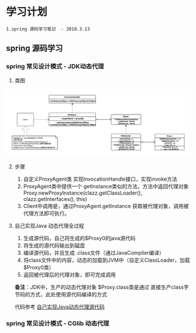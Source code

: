 # 学习计划
    
    1.spring 源码学习笔记  - 2018.3.13
    
## spring 源码学习

### spring 常见设计模式 - JDK动态代理
1. 类图
    
![类图](https://raw.githubusercontent.com/nanomt88/plan/master/spring-source-learing/src/main/java/com/nanomt88/study/designpattern/proxy/proxy.png)
    
2. 步骤
	
	1. 自定义ProxyAgent类 实现InvocationHandle接口，实现invoke方法
	2. ProxyAgent类中提供一个 getInstance类似的方法，方法中返回代理对象
		 Proxy.newProxyInstance(clazz.getClassLoader(), clazz.getInterfaces(), this)
	3. Client中调用是，通过ProxyAgent.getInstance 获取被代理对象，调用被代理方法即可执行。


3. 自己实现Java 动态代理全过程

    1. 生成源代码，自己将生成的$Proxy0的java源代码
    2. 将生成的源代码输出到磁盘
    3. 编译源代码，并且生成 .class文件（通过JavaCompiler编译）
    4. 将class文件中的内容，动态的加载到JVM中（自定义ClassLoader，加载$Proxy0类）
    5. 返回被代理后的代理对象，即可完成调用

	**备注**：JDK中，生产的动态代理对象 $Proxy.class类是通过 直接生产class字节码的方式，此处使用源代码编译的方式

	代码参考 [自己实现Java动态代理源代码](https://github.com/nanomt88/plan/tree/master/spring-source-learing/src/main/java/com/nanomt88/study/designpattern/proxy/custom "自己实现Java动态代理源代码")


### spring 常见设计模式 - CGlib 动态代理